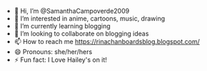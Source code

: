 - 👋 Hi, I’m @SamanthaCampoverde2009
- 👀 I’m interested in  anime, cartoons, music, drawing
- 🌱 I’m currently learning blogging
- 💞️ I’m looking to collaborate on blogging ideas
- 📫 How to reach me https://rinachanboardsblog.blogspot.com/
- 😄 Pronouns: she/her/hers
- ⚡ Fun fact: I Love Hailey's on it!

<!---
SamanthaCampoverde2009/SamanthaCampoverde2009 is a ✨ special ✨ repository because its `README.md` (this file) appears on your GitHub profile.
You can click the Preview link to take a look at your changes.
--->
